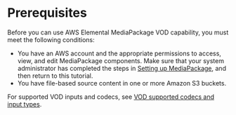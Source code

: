 # Prerequisites<a name="gs-prereq"></a>

Before you can use AWS Elemental MediaPackage VOD capability, you must meet the following conditions:
+ You have an AWS account and the appropriate permissions to access, view, and edit MediaPackage components\. Make sure that your system administrator has completed the steps in [Setting up MediaPackage](setting-up.md), and then return to this tutorial\.
+ You have file\-based source content in one or more Amazon S3 buckets\. 

For supported VOD inputs and codecs, see [VOD supported codecs and input types](supported-inputs-vod.md)\.